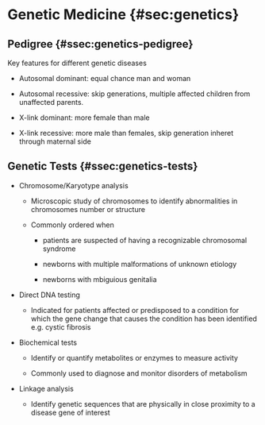 Genetic Medicine {#sec:genetics}
================

Pedigree {#ssec:genetics-pedigree}
--------

Key features for different genetic diseases

-   Autosomal dominant: equal chance man and woman

-   Autosomal recessive: skip generations, multiple affected children from unaffected parents.

-   X-link dominant: more female than male

-   X-link recessive: more male than females, skip generation inheret through maternal side

Genetic Tests {#ssec:genetics-tests}
-------------

-   Chromosome/Karyotype analysis

    -   Microscopic study of chromosomes to identify abnormalities in chromosomes number or structure

    -   Commonly ordered when

        -   patients are suspected of having a recognizable chromosomal syndrome

        -   newborns with multiple malformations of unknown etiology

        -   newborns with mbiguious genitalia

-   Direct DNA testing

    -   Indicated for patients affected or predisposed to a condition for which the gene change that causes the condition has been identified e.g. cystic fibrosis

-   Biochemical tests

    -   Identify or quantify metabolites or enzymes to measure activity

    -   Commonly used to diagnose and monitor disorders of metabolism

-   Linkage analysis

    -   Identify genetic sequences that are physically in close proximity to a disease gene of interest
